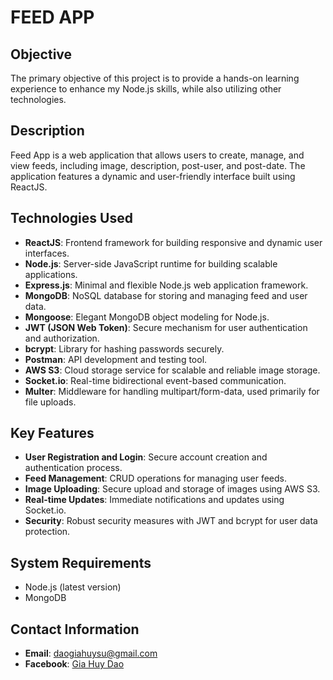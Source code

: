# FEED APP

## Objective
The primary objective of this project is to provide a hands-on learning experience to enhance my Node.js skills, while also utilizing other technologies.

## Description
Feed App is a web application that allows users to create, manage, and view feeds, including image, description, post-user, and post-date. The application features a dynamic and user-friendly interface built using ReactJS.

## Technologies Used
- **ReactJS**: Frontend framework for building responsive and dynamic user interfaces.
- **Node.js**: Server-side JavaScript runtime for building scalable applications.
- **Express.js**: Minimal and flexible Node.js web application framework.
- **MongoDB**: NoSQL database for storing and managing feed and user data.
- **Mongoose**: Elegant MongoDB object modeling for Node.js.
- **JWT (JSON Web Token)**: Secure mechanism for user authentication and authorization.
- **bcrypt**: Library for hashing passwords securely.
- **Postman**: API development and testing tool.
- **AWS S3**: Cloud storage service for scalable and reliable image storage.
- **Socket.io**: Real-time bidirectional event-based communication.
- **Multer**: Middleware for handling multipart/form-data, used primarily for file uploads.

## Key Features
- **User Registration and Login**: Secure account creation and authentication process.
- **Feed Management**: CRUD operations for managing user feeds.
- **Image Uploading**: Secure upload and storage of images using AWS S3.
- **Real-time Updates**: Immediate notifications and updates using Socket.io.
- **Security**: Robust security measures with JWT and bcrypt for user data protection.

## System Requirements
- Node.js (latest version)
- MongoDB

## Contact Information
- **Email**: daogiahuysu@gmail.com
- **Facebook**: [Gia Huy Dao](https://www.facebook.com/ghuy.1011)